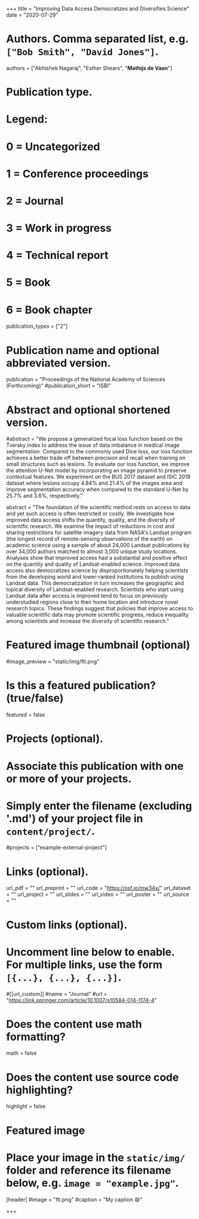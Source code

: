 +++
title = "Improving Data Access Democratizes and Diversifies Science"
date = "2020-07-29"

# Authors. Comma separated list, e.g. `["Bob Smith", "David Jones"]`.

authors = ["Abhishek Nagaraj", "Esther Shears", "**Mathijs de Vaan**"]

# Publication type.
# Legend:
# 0 = Uncategorized
# 1 = Conference proceedings
# 2 = Journal
# 3 = Work in progress
# 4 = Technical report
# 5 = Book
# 6 = Book chapter
publication_types = ["2"]

# Publication name and optional abbreviated version.
publication = "Proceedings of the National Academy of Sciences (Forthcoming)"
#publication_short = "ISBI"

# Abstract and optional shortened version.

#abstract = "We propose a generalized focal loss function based on the Tversky index to address the issue of data imbalance in medical image segmentation. Compared to the commonly used Dice loss, our loss function achieves a better trade off between precision and recall when training on small structures such as lesions. To evaluate our loss function, we improve the attention U-Net model by incorporating an image pyramid to preserve contextual features. We experiment on the BUS 2017 dataset and ISIC 2018 dataset where lesions occupy 4.84% and 21.4% of the images area and improve segmentation accuracy when compared to the standard U-Net by 25.7% and 3.6%, respectively."

abstract = "The foundation of the scientific method rests on access to data and yet such access is often restricted or costly. We investigate how improved data access shifts the quantity, quality, and the diversity of scientific research. We examine the impact of reductions in cost and sharing restrictions for satellite imagery data from NASA's Landsat program (the longest record of remote-sensing observations of the earth) on academic science using a sample of about 24,000 Landsat publications by over 34,000 authors matched to almost 3,000 unique study locations. Analyses show that improved access had a substantial and positive effect on the quantity and quality of Landsat-enabled science. Improved data access also democratizes science by disproportionately helping scientists from the developing world and lower-ranked institutions to publish using Landsat data. This democratization in turn increases the geographic and topical diversity of Landsat-enabled research. Scientists who start using Landsat data after access is improved tend to focus on previously understudied regions close to their home location and introduce novel research topics. These findings suggest that policies that improve access to valuable scientific data may promote scientific progress, reduce inequality among scientists and increase the diversity of scientific research."

# Featured image thumbnail (optional)
#image_preview = "static/img/ftl.png"

# Is this a featured publication? (true/false)
featured = false

# Projects (optional).
#   Associate this publication with one or more of your projects.
#   Simply enter the filename (excluding '.md') of your project file in `content/project/`.
#projects = ["example-external-project"]

# Links (optional).
url_pdf = ""
url_preprint = ""
url_code = "https://osf.io/mw34x/"
url_dataset = ""
url_project = ""
url_slides = ""
url_video = ""
url_poster = ""
url_source = ""

# Custom links (optional).
#   Uncomment line below to enable. For multiple links, use the form `[{...}, {...}, {...}]`.
#[[url_custom]]
#name = "Journal"
#url = "https://link.springer.com/article/10.1007/s10584-014-1174-4"

# Does the content use math formatting?
math = false

# Does the content use source code highlighting?
highlight = false
  
# Featured image
# Place your image in the `static/img/` folder and reference its filename below, e.g. `image = "example.jpg"`.
[header]
#image = "ftl.png"
#caption = "My caption :smile:"

+++
